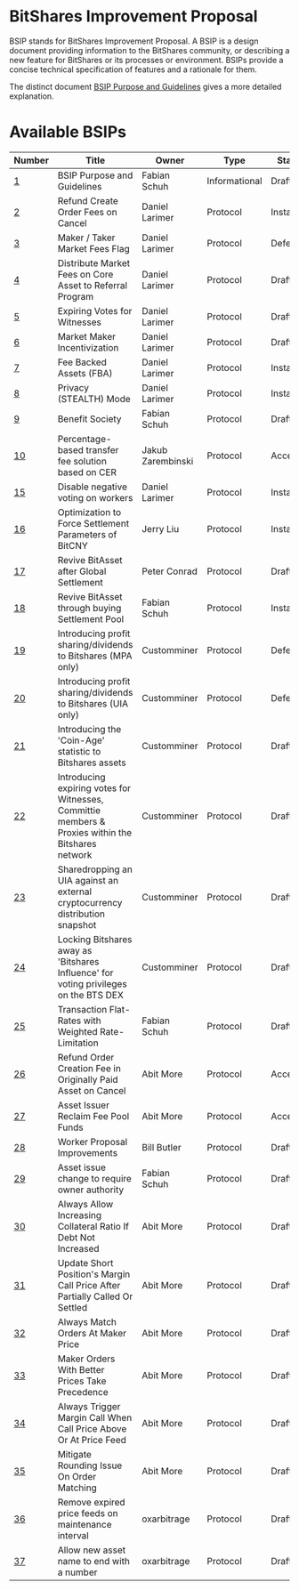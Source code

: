 # BitShares Improvement Proposal

BSIP stands for BitShares Improvement Proposal. A BSIP is a design document
providing information to the BitShares community, or describing a new feature for
BitShares or its processes or environment. BSIPs provide a concise
technical specification of features and a rationale for them.

The distinct document [BSIP Purpose and Guidelines](bsip-0001.md) gives a more
detailed explanation.

# Available BSIPs

Number             | Title                                                    | Owner             | Type           | Status
-------------------|----------------------------------------------------------|-------------------|----------------|--------
[1](bsip-0001.md)  | BSIP Purpose and Guidelines                              | Fabian Schuh      | Informational  | Draft
[2](bsip-0002.md)  | Refund Create Order Fees on Cancel                       | Daniel Larimer    | Protocol       | Installed
[3](bsip-0003.md)  | Maker / Taker Market Fees Flag                           | Daniel Larimer    | Protocol       | Deferred
[4](bsip-0004.md)  | Distribute Market Fees on Core Asset to Referral Program | Daniel Larimer    | Protocol       | Draft
[5](bsip-0005.md)  | Expiring Votes for Witnesses                             | Daniel Larimer    | Protocol       | Draft
[6](bsip-0006.md)  | Market Maker Incentivization                             | Daniel Larimer    | Protocol       | Draft
[7](bsip-0007.md)  | Fee Backed Assets (FBA)                                  | Daniel Larimer    | Protocol       | Installed
[8](bsip-0008.md)  | Privacy (STEALTH) Mode                                   | Daniel Larimer    | Protocol       | Installed
[9](bsip-0009.md)  | Benefit Society                                          | Fabian Schuh      | Protocol       | Draft
[10](bsip-0010.md) | Percentage-based transfer fee solution based on CER      | Jakub Zarembinski | Protocol       | Accepted
[15](bsip-0015.md) | Disable negative voting on workers                       | Daniel Larimer    | Protocol       | Installed
[16](bsip-0016.md) | Optimization to Force Settlement Parameters of BitCNY    | Jerry Liu         | Protocol       | Installed
[17](bsip-0017.md) | Revive BitAsset after Global Settlement                  | Peter Conrad      | Protocol       | Draft
[18](bsip-0018.md) | Revive BitAsset through buying Settlement Pool           | Fabian Schuh      | Protocol       | Installed
[19](bsip-0019.md) | Introducing profit sharing/dividends to Bitshares (MPA only)        | Customminer       | Protocol       | Deferred
[20](bsip-0020.md) | Introducing profit sharing/dividends to Bitshares (UIA only)        | Customminer       | Protocol       | Deferred
[21](bsip-0021.md) | Introducing the 'Coin-Age' statistic to Bitshares assets | Customminer       | Protocol       | Draft
[22](bsip-0022.md) | Introducing expiring votes for Witnesses, Committie members & Proxies within the Bitshares network        | Customminer       | Protocol       | Draft
[23](bsip-0023.md) | Sharedropping an UIA against an external cryptocurrency distribution snapshot        | Customminer       | Protocol       | Draft
[24](bsip-0024.md) | Locking Bitshares away as 'Bitshares Influence' for voting privileges on the BTS DEX       | Customminer       | Protocol       | Draft
[25](bsip-0025.md) | Transaction Flat-Rates with Weighted Rate-Limitation     | Fabian Schuh | Protocol | Draft
[26](bsip-0026.md) | Refund Order Creation Fee in Originally Paid Asset on Cancel | Abit More | Protocol | Accepted
[27](bsip-0027.md) | Asset Issuer Reclaim Fee Pool Funds                          | Abit More | Protocol | Accepted
[28](bsip-0028.md) | Worker Proposal Improvements                                 | Bill Butler | Protocol | Draft
[29](bsip-0029.md) | Asset issue change to require owner authority                | Fabian Schuh | Protocol | Draft
[30](bsip-0030.md) | Always Allow Increasing Collateral Ratio If Debt Not Increased | Abit More | Protocol | Draft
[31](bsip-0031.md) | Update Short Position's Margin Call Price After Partially Called Or Settled | Abit More | Protocol | Draft
[32](bsip-0032.md) | Always Match Orders At Maker Price                                          | Abit More | Protocol | Draft
[33](bsip-0033.md) | Maker Orders With Better Prices Take Precedence                             | Abit More | Protocol | Draft
[34](bsip-0034.md) | Always Trigger Margin Call When Call Price Above Or At Price Feed           | Abit More | Protocol | Draft
[35](bsip-0035.md) | Mitigate Rounding Issue On Order Matching                                   | Abit More | Protocol | Draft
[36](bsip-0036.md) | Remove expired price feeds on maintenance interval                          | oxarbitrage | Protocol | Draft
[37](bsip-0037.md) | Allow new asset name to end with a number                                   | oxarbitrage | Protocol | Draft
